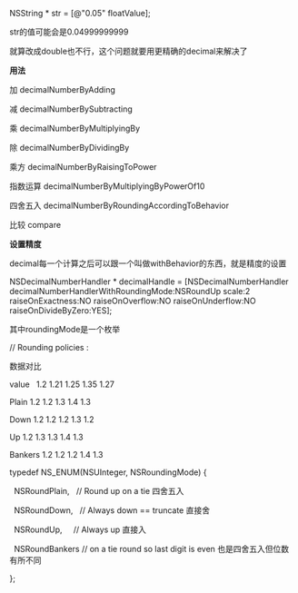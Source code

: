 NSString * str = [@"0.05" floatValue];

str的值可能会是0.04999999999

就算改成double也不行，这个问题就要用更精确的decimal来解决了

**用法**

加 decimalNumberByAdding

减 decimalNumberBySubtracting

乘 decimalNumberByMultiplyingBy

除 decimalNumberByDividingBy

乘方 decimalNumberByRaisingToPower

指数运算 decimalNumberByMultiplyingByPowerOf10

四舍五入 decimalNumberByRoundingAccordingToBehavior

比较 compare

**设置精度**

decimal每一个计算之后可以跟一个叫做withBehavior的东西，就是精度的设置

NSDecimalNumberHandler * decimalHandle = [NSDecimalNumberHandler decimalNumberHandlerWithRoundingMode:NSRoundUp scale:2 raiseOnExactness:NO raiseOnOverflow:NO raiseOnUnderflow:NO raiseOnDivideByZero:YES];

其中roundingMode是一个枚举

// Rounding policies :

数据对比

value    1.2  1.21  1.25  1.35  1.27

Plain    1.2  1.2   1.3   1.4   1.3

Down     1.2  1.2   1.2   1.3   1.2

Up       1.2  1.3   1.3   1.4   1.3

Bankers  1.2  1.2   1.2   1.4   1.3

typedef NS_ENUM(NSUInteger, NSRoundingMode) {

    NSRoundPlain,   // Round up on a tie 四舍五入
    
    NSRoundDown,    // Always down == truncate 直接舍
    
    NSRoundUp,      // Always up 直接入
    
    NSRoundBankers  // on a tie round so last digit is even 也是四舍五入但位数有所不同
    
};
